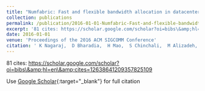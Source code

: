 ```yaml
---
title: "Numfabric: Fast and flexible bandwidth allocation in datacenters"
collection: publications
permalink: /publication/2016-01-01-Numfabric-Fast-and-flexible-bandwidth-allocation-in-datacenters
excerpt: '81 cites: https://scholar.google.com/scholar?oi=bibs\&amp;hl=en\&amp;cites=12638641209357825109'
date: 2016-01-01
venue: 'Proceedings of the 2016 ACM SIGCOMM Conference'
citation: ' K Nagaraj,  D Bharadia,  H Mao,  S Chinchali,  M Alizadeh,  S Katti, '
---
```

81 cites: https://scholar.google.com/scholar?oi=bibs\&amp;hl=en\&amp;cites=12638641209357825109

Use [Google Scholar](https://scholar.google.com/scholar?q=Numfabric:+Fast+and+flexible+bandwidth+allocation+in+datacenters){:target="_blank"} for full citation